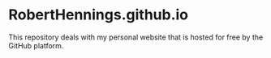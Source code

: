 # RobertHennings.github.io
This repository deals with my personal website that is hosted for free by the GitHub platform.
